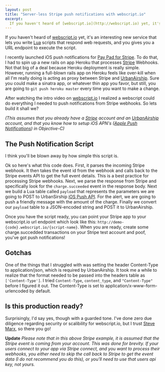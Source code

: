 ```yaml
---
layout: post
title: "Server-less Stripe push notifications with webscript.io"
excerpt:
  If you haven't heard of [webscript.io](http://webscript.io) yet, it's an interesting new service that lets you write [Lua](http://www.lua.org/about.html) scripts that respond web requests, and gives you a URL endpoint to execute the script.
---
```


If you haven't heard of [webscript.io](http://webscript.io) yet, it's an interesting new service that lets you write [Lua](http://www.lua.org/about.html) scripts that respond web requests, and you gives you a URL endpoint to execute the script.

I recently launched iOS push notifications for [Pay Pad for Stripe](http://www.pay-pad.com). To do that, I had to spin up a new rails on app Heroku that processes [Stripe](http://www.stripe.com) Webhooks. Not that big of a deal because Heroku deployment is really simple. However, running a full-blown rails app on Heroku feels like over-kill when all I'm really doing is acting as proxy between Stripe and [UrbanAirship](http://urbanairship.com/). Sure you could make a sinatra app, or whatever thin app you favor, but still, you are going to `git push heroku master` every time you want to make a change.

After watching the intro video on [webscript.io](http://webscript.io) I realized a webscript could do everything I needed to push notifications from Stripe webhooks. So lets build it shall we?

*(This assumes that you already have a [Stripe](http://www.stripe.com) account and an [UrbanAirship](http://urbanairship.com/) account, and that you know how to setup iOS APN's ([Apple Push Notifications](http://developer.apple.com/library/mac/#documentation/NetworkingInternet/Conceptual/RemoteNotificationsPG/ApplePushService/ApplePushService.html)) in Objective-C)*

## The Push Notification Script
I think you'll be blown away by how simple this script is.

<script src="https://gist.github.com/4101151.js"> </script>

Ok so here's what this code does. First, it parses the incoming Stripe webhook. It then takes the event id from the webhook and calls back to the Stripe events API to get the full event details. This is a best practice for processing Stripe webhooks. Next, we parse the response from Stripe and specifically look for the `charge.succeeded` event in the response body. Next we build a Lua table called `payload` that represents the parameters we are going to POST to UrbanSirship [iOS Push API](https://docs.urbanairship.com/display/DOCS/Server:+iOS+Push+API). For the alert, we are going to push a friendly message with the amount of the charge. Finally we convert our `payload` table to a JSON-encoded string and POST it to UrbanAirship.

Once you have the script ready, you can point your Stripe app to your webscript.io url endpoint which look like this: `http://demo-{code}.webscript.io/{script-name}`. When you are ready, create some charge.succedded transactions on your Stripe test account and poof, you've got push notifications!

## Gotchas
One of the things that I struggled with was setting the header Content-Type to application/json, which is required by UrbanAirship. It took me a while to realize that the format needed to be passed into the headers table as `['Content-Type']`. I tried `Content-Type`, `content_type`, and `"Content-Type"` before I figured it out. The Content-Type is set to application/x-www-form-urlencoded by default.

## Is this production ready?
Surprisingly, I'd say yes, though with a guarded tone. I've done zero due diligence regarding security or scalibility for webscript.io, but I trust [Steve Marx](https://twitter.com/smarx), so there you go!

**Update**
*Please note that in this above Stripe example, it is assumed that the Stripe event is coming from your account. This was done for brevity. If your users connect to your app via Stripe connect, and you want to process their webhooks, you either need to skip the call back to Stripe to get the event data (I do not recommend you do this), or you'll need to use that users api key, not yours.*
